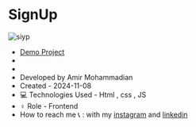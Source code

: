 # SignUp

![siyp](https://github.com/user-attachments/assets/d4c07bf3-6aba-4cac-924a-7c587e44799d)

  - [Demo Project](https://amirmohammadianaftah.github.io/SignUp/)
  - 
  - 
- Developed by Amir Mohammadian
- Created - 2024-11-08
- 💻 Technologies Used - Html , css , JS
- ♀️ Role - Frontend
- How to reach me 📞 : with my [instagram](https://www.instagram.com/amirmohammadian.web) and [linkedin](https://www.linkedin.com/in/amir-mohammadian-aa571b31b/)
